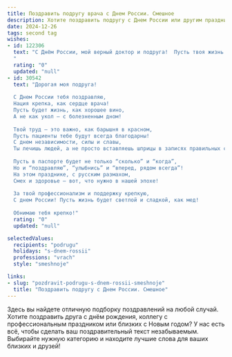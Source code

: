 ```yaml
---
title: Поздравить подругу врача с Днем России. Смешное
description: Хотите поздравить подругу с Днем России или другим праздником? Наш ИИ создаст незабываемое поздравление, а вы обязательно выделитесь среди других.  
date: 2024-12-26
tags: second tag
wishes:
- id: 122306
  text: "С Днём России, мой верный доктор и подруга!  Пусть твоя жизнь будет ярче, чем российский флаг, а  пациенты — добрее, чем медведи после зимней спячки! Здоровья тебе крепкого, как  стальная воля, и  счастья — целого вагона!  Пусть твой  рабочий день будет  наполнен не только  анализами, но и  хохотом до слёз!  С праздником!
  "
  rating: "0"
  updated: "null"
- id: 30542
  text: "Дорогая моя подруга!
  
  С Днем России тебя поздравляю,
  Нация крепка, как сердце врача!
  Пусть будет жизнь, как хорошее вино,
  А не как укол — с болезненным дном!
  
  Твой труд — это важно, как барышня в красном,
  Пусть пациенты тебе будут всегда благодарны!
  С днем независимости, силы и славы,
  Ты лечишь людей, а не просто вставляешь шприцы в записях правильных строк!
  
  Пусть в паспорте будет не только “сколько” и “когда”,
  Но и “поздравляю”, “улыбнись” и “вперед, рядом всегда”!
  На этом празднике, с русским размахом,
  Смех и здоровье — вот, что нужно в нашей эпохе!
  
  За твой профессионализм и поддержку крепкую,
  С днем России! Пусть жизнь будет светлой и сладкой, как мед!
  
  Обнимаю тебя крепко!"
  rating: "0"
  updated: "null"

selectedValues:
  recipients: "podrugu"
  holidays: "s-dnem-rossii"
  professions: "vrach"
  style: "smeshnoje"

links:
- slug: "pozdravit-podrugu-s-dnem-rossii-smeshnoje"
  title: "Поздравить подругу с Днем России. Смешное"
---
```


Здесь вы найдете отличную подборку поздравлений на любой случай.
Хотите поздравить друга с днём рождения, коллегу с профессиональным праздником или близких с Новым годом? У нас есть всё, чтобы сделать ваш поздравительный текст незабываемым. Выбирайте нужную категорию и находите лучшие слова для ваших близких и друзей!
